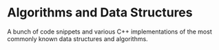 # Algorithms and Data Structures
A bunch of code snippets and various C++ implementations of the most commonly known data structures and algorithms.
